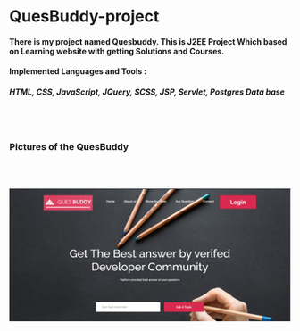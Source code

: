 # QuesBuddy-project
<h4>There is my project named Quesbuddy. This is J2EE Project Which based on Learning website with getting Solutions and Courses.</h4>
<b4>
<h4>Implemented Languages and Tools :  </h4>
<h5> HTML, CSS, JavaScript, JQuery, SCSS, JSP, Servlet, Postgres Data base </h5>
<br><br>
<h3>Pictures of the QuesBuddy</h3>
<br><br>


![1. Home page](https://github.com/VRaj361/QuesBuddy-project/blob/main/Images%20QuesBuddy-Project/home1.png)


<!-- ![This is animationimage](https://github.com/VRaj361/QuesBuddy-project/blob/main/Images%20QuesBuddy-Project/animatedpage.png) -->
